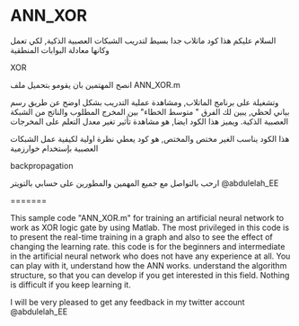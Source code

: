 # ANN_XOR
السلام عليكم
هذا كود ماتلاب جدا بسيط لتدريب الشبكات العصبية الذكية, لكي تعمل وكانها معادلة  البوابات المنطقية

XOR

انصح المهتمين بان يقومو بتحميل ملف
ANN_XOR.m

وتشغيلة على برنامج الماتلاب, ومشاهدة عملية التدريب بشكل اوضح عن طريق رسم بياني لحظي, يبين لك الفرق " متوسط الخطاء" بين المخرج المطلوب والناتج من الشبكة العصبية الذكية.
ويميز هذا الكود ايضا, هو مشاهدة تأثير تغير معدل التعلم على المخرجات

هذا الكود يناسب الغير مختص والمختص, هو كود يعطي نظرة اولية لكيفية عمل الشبكات العصبية بإستخدام خوارزمية

backpropagation


ارحب بالتواصل مع جميع المهمين والمطورين
على حسابي بالتويتر
@abdulelah_EE

=======

This sample code "ANN_XOR.m"  for training an artificial neural network to work as XOR logic gate by using Matlab.
The most privileged in this code is to present the real-time training in a graph and also to see the effect of changing the learning rate.
this code is for the beginners and intermediate in the artificial neural network who does not have any experience at all.
You can play with it, understand how the ANN works.
understand the algorithm structure, so that you can develop if you get interested in this field.
Nothing is difficult if you keep learning it.

I will be very pleased to get any feedback in my twitter account
@abdulelah_EE
